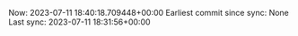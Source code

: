 Now: 2023-07-11 18:40:18.709448+00:00 Earliest commit since sync: None Last sync: 2023-07-11 18:31:56+00:00
